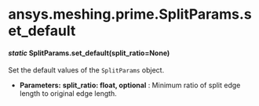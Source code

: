 <a id="ansys-meshing-prime-splitparams-set-default"></a>

# ansys.meshing.prime.SplitParams.set_default

<a id="ansys.meshing.prime.SplitParams.set_default"></a>

#### *static* SplitParams.set_default(split_ratio=None)

Set the default values of the `SplitParams` object.

* **Parameters:**
  **split_ratio: float, optional**
  : Minimum ratio of split edge length to original edge length.

<!-- !! processed by numpydoc !! -->
